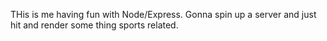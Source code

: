 THis is me having fun with Node/Express.  Gonna spin up a server and just hit and render some thing sports related.  
